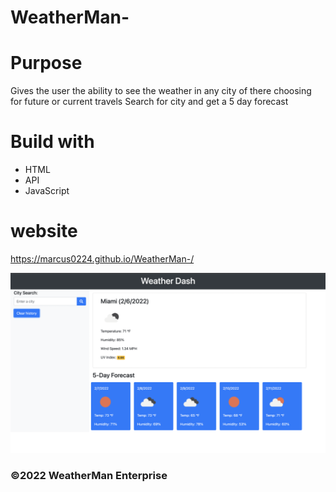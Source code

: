 # WeatherMan-

# Purpose

Gives the user the ability to see the weather in any city of there choosing for future or current travels 
Search for city and get a 5 day forecast

# Build with 
* HTML
* API
* JavaScript

# website

https://marcus0224.github.io/WeatherMan-/


![](Dash.png)

### ©️2022 WeatherMan Enterprise


